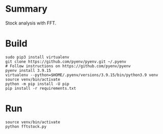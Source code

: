 # Summary

Stock analysis with FFT.

# Build

~~~shell
sudo pip3 install virtualenv 
git clone https://github.com/pyenv/pyenv.git ~/.pyenv
# Follow instructions on https://github.com/pyenv/pyenv
pyenv install 3.9.15
virtualenv --python=$HOME/.pyenv/versions/3.9.15/bin/python3.9 venv
source venv/bin/activate
python -m pip install -U pip
pip install -r requirements.txt
~~~

# Run

~~~shell
source venv/bin/activate
python fftstock.py
~~~
